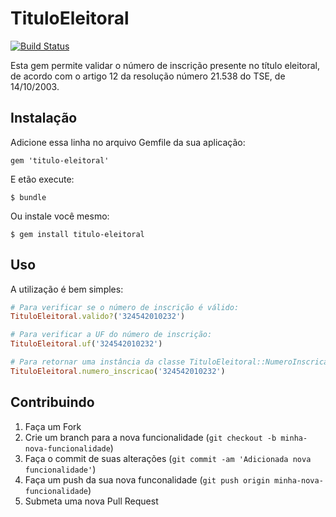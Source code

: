 # TituloEleitoral

[![Build Status](https://travis-ci.org/eduardodeoh/titulo-eleitoral.svg?branch=master)](https://travis-ci.org/eduardodeoh/titulo-eleitoral)

Esta gem permite validar o número de inscrição presente no título eleitoral, de acordo com o artigo 12 da resolução número 21.538 do TSE, de 14/10/2003.

## Instalação

Adicione essa linha no arquivo Gemfile da sua aplicação:

    gem 'titulo-eleitoral'

E etão execute:

    $ bundle

Ou instale você mesmo:

    $ gem install titulo-eleitoral

## Uso

A utilização é bem simples:

```ruby
# Para verificar se o número de inscrição é válido:
TituloEleitoral.valido?('324542010232')

# Para verificar a UF do número de inscrição:
TituloEleitoral.uf('324542010232')

# Para retornar uma instância da classe TituloEleitoral::NumeroInscricao:
TituloEleitoral.numero_inscricao('324542010232')
```

## Contribuindo

1. Faça um Fork
2. Crie um branch para a nova funcionalidade (`git checkout -b minha-nova-funcionalidade`)
3. Faça o commit de suas alterações  (`git commit -am 'Adicionada nova funcionalidade'`)
4. Faça um push da sua nova funconalidade (`git push origin minha-nova-funcionalidade`)
5. Submeta uma nova Pull Request